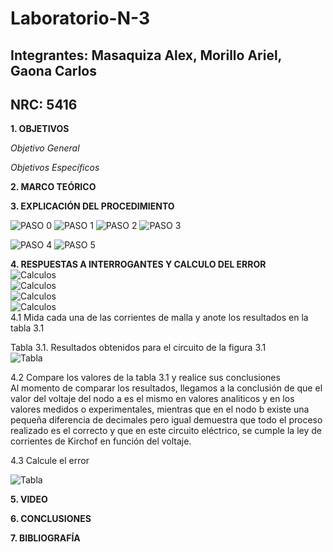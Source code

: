 # Laboratorio-N-3
## Integrantes: Masaquiza Alex, Morillo Ariel, Gaona Carlos
## NRC: 5416

**1. OBJETIVOS**

_Objetivo General_

_Objetivos Específicos_

**2. MARCO TEÓRICO**

**3. EXPLICACIÓN DEL PROCEDIMIENTO**

![PASO 0](https://github.com/AlexMP98/Laboratorio-N-3/blob/main/Imagenes/DiagramaLab3.png)
![PASO 1](https://github.com/AlexMP98/Laboratorio-N-3/blob/main/Imagenes/Paso%201.png)
![PASO 2](https://github.com/AlexMP98/Laboratorio-N-3/blob/main/Imagenes/Paso%202.png)
![PASO 3](https://github.com/AlexMP98/Laboratorio-N-3/blob/main/Imagenes/Paso%203.png)

![PASO 4](https://github.com/AlexMP98/Laboratorio-N-3/blob/main/Imagenes/Paso%204.png)
![PASO 5](https://github.com/AlexMP98/Laboratorio-N-3/blob/main/Imagenes/Paso%205.png)



**4. RESPUESTAS A INTERROGANTES Y CALCULO DEL ERROR**    
![Calculos](https://github.com/AlexMP98/Laboratorio-N-3/blob/main/Imagenes/Calculo1.png)    
![Calculos](https://github.com/AlexMP98/Laboratorio-N-3/blob/main/Imagenes/Calculo2.png)    
![Calculos](https://github.com/AlexMP98/Laboratorio-N-3/blob/main/Imagenes/Calculo3.png)     
![Calculos](https://github.com/AlexMP98/Laboratorio-N-3/blob/main/Imagenes/Calculo4.png)     
4.1 Mida cada una de las corrientes de malla y anote los resultados en la tabla 3.1    

Tabla 3.1. Resultados obtenidos para el circuito de la figura 3.1    
![Tabla](https://github.com/AlexMP98/Laboratorio-N-3/blob/main/Imagenes/tabla.png)    

4.2 Compare los valores de la tabla 3.1 y realice sus conclusiones     
Al momento de comparar los resultados, llegamos a la conclusión de que el valor del voltaje del nodo a es el mismo en valores analiticos y en los valores medidos o experimentales, mientras que en el nodo b existe una pequeña diferencia de decimales pero igual demuestra que todo el proceso realizado es el correcto y que en este circuito eléctrico, se cumple la ley de corrientes de Kirchof en función del voltaje.     

4.3 Calcule el error     

![Tabla](https://github.com/AlexMP98/Laboratorio-N-3/blob/main/Imagenes/error.png)    

**5. VIDEO**

**6. CONCLUSIONES**

**7. BIBLIOGRAFÍA**
